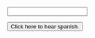 
<input type="text" name="spanishPhrase"></input>

<button onclick="speakSpanish(spanishPhrase.value)">Click here to hear spanish.</button>
 
<script>
function speakSpanish(val) { 
   //var val= prompt("Enter Spanish phrase",""); 
    if (val) 
        location="https://audio1.spanishdict.com/audio?detect_lang=true&text="+val.replace(/\s+/g, '-').toLowerCase()+"&format=mp3";
}
</script>
